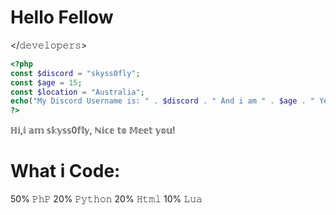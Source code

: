 # Hello Fellow
 </𝚍𝚎𝚟𝚎𝚕𝚘𝚙𝚎𝚛𝚜>

 ```php
<?php
const $discord = "skyss0fly";
const $age = 15;
const $location = "Australia";
echo("My Discord Username is: " . $discord . " And i am " . $age . " Years old from " . $location);
?>

```

ℍ𝕚,𝕚 𝕒𝕞 𝕤𝕜𝕪𝕤𝕤0𝕗𝕝𝕪, ℕ𝕚𝕔𝕖 𝕥𝕠 𝕄𝕖𝕖𝕥 𝕪𝕠𝕦!


# What i Code:
50% 𝙿𝚑𝙿
20% 𝙿𝚢𝚝𝚑𝚘𝚗
20% 𝙷𝚝𝚖𝚕
10% 𝙻𝚞𝚊
